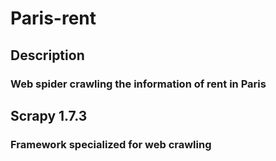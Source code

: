 # Paris-rent
## Description
### Web spider crawling the information of rent in Paris
## Scrapy 1.7.3
### Framework specialized for web crawling
